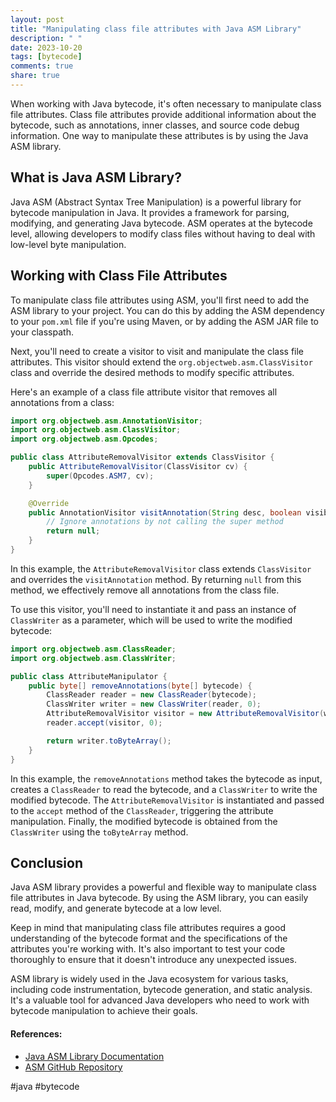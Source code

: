 ```yaml
---
layout: post
title: "Manipulating class file attributes with Java ASM Library"
description: " "
date: 2023-10-20
tags: [bytecode]
comments: true
share: true
---
```


When working with Java bytecode, it's often necessary to manipulate class file attributes. Class file attributes provide additional information about the bytecode, such as annotations, inner classes, and source code debug information. One way to manipulate these attributes is by using the Java ASM library.

## What is Java ASM Library?

Java ASM (Abstract Syntax Tree Manipulation) is a powerful library for bytecode manipulation in Java. It provides a framework for parsing, modifying, and generating Java bytecode. ASM operates at the bytecode level, allowing developers to modify class files without having to deal with low-level byte manipulation.

## Working with Class File Attributes

To manipulate class file attributes using ASM, you'll first need to add the ASM library to your project. You can do this by adding the ASM dependency to your `pom.xml` file if you're using Maven, or by adding the ASM JAR file to your classpath.

Next, you'll need to create a visitor to visit and manipulate the class file attributes. This visitor should extend the `org.objectweb.asm.ClassVisitor` class and override the desired methods to modify specific attributes.

Here's an example of a class file attribute visitor that removes all annotations from a class:

```java
import org.objectweb.asm.AnnotationVisitor;
import org.objectweb.asm.ClassVisitor;
import org.objectweb.asm.Opcodes;

public class AttributeRemovalVisitor extends ClassVisitor {
    public AttributeRemovalVisitor(ClassVisitor cv) {
        super(Opcodes.ASM7, cv);
    }

    @Override
    public AnnotationVisitor visitAnnotation(String desc, boolean visible) {
        // Ignore annotations by not calling the super method
        return null;
    }
}
```

In this example, the `AttributeRemovalVisitor` class extends `ClassVisitor` and overrides the `visitAnnotation` method. By returning `null` from this method, we effectively remove all annotations from the class file.

To use this visitor, you'll need to instantiate it and pass an instance of `ClassWriter` as a parameter, which will be used to write the modified bytecode:

```java
import org.objectweb.asm.ClassReader;
import org.objectweb.asm.ClassWriter;

public class AttributeManipulator {
    public byte[] removeAnnotations(byte[] bytecode) {
        ClassReader reader = new ClassReader(bytecode);
        ClassWriter writer = new ClassWriter(reader, 0);
        AttributeRemovalVisitor visitor = new AttributeRemovalVisitor(writer);
        reader.accept(visitor, 0);

        return writer.toByteArray();
    }
}
```

In this example, the `removeAnnotations` method takes the bytecode as input, creates a `ClassReader` to read the bytecode, and a `ClassWriter` to write the modified bytecode. The `AttributeRemovalVisitor` is instantiated and passed to the `accept` method of the `ClassReader`, triggering the attribute manipulation. Finally, the modified bytecode is obtained from the `ClassWriter` using the `toByteArray` method.

## Conclusion

Java ASM library provides a powerful and flexible way to manipulate class file attributes in Java bytecode. By using the ASM library, you can easily read, modify, and generate bytecode at a low level.

Keep in mind that manipulating class file attributes requires a good understanding of the bytecode format and the specifications of the attributes you're working with. It's also important to test your code thoroughly to ensure that it doesn't introduce any unexpected issues.

ASM library is widely used in the Java ecosystem for various tasks, including code instrumentation, bytecode generation, and static analysis. It's a valuable tool for advanced Java developers who need to work with bytecode manipulation to achieve their goals.

#### References:
- [Java ASM Library Documentation](https://asm.ow2.io/)
- [ASM GitHub Repository](https://github.com/asm/asm) 

#java #bytecode